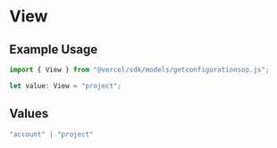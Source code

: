 # View

## Example Usage

```typescript
import { View } from "@vercel/sdk/models/getconfigurationsop.js";

let value: View = "project";
```

## Values

```typescript
"account" | "project"
```
